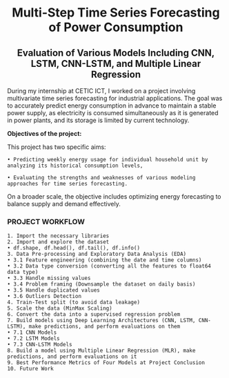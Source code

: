 <h1 align="center"><strong>Multi-Step Time Series Forecasting of Power Consumption</strong></h1>
<h2 align="center"><strong>Evaluation of Various Models Including CNN, LSTM, CNN-LSTM, and Multiple Linear Regression</strong></h2>

During my internship at CETIC ICT, I worked on a project involving multivariate time series forecasting for industrial applications. The goal was to accurately predict energy consumption in advance to maintain a stable power supply, as electricity is consumed simultaneously as it is generated in power plants, and its storage is limited by current technology.

**Objectives of the project:**

This project has two specific aims:

    • Predicting weekly energy usage for individual household unit by analyzing its historical consumption levels,
    
    • Evaluating the strengths and weaknesses of various modeling approaches for time series forecasting.
    
On a broader scale, the objective includes optimizing energy forecasting to balance supply and demand effectively.

### **PROJECT WORKFLOW**
    1. Import the necessary libraries
    2. Import and explore the dataset
    • df.shape, df.head(), df.tail(), df.info()
    3. Data Pre-processing and Exploratory Data Analysis (EDA)
    • 3.1 Feature engineering (combining the date and time columns)
    • 3.2 Data type conversion (converting all the features to float64 data type)
    • 3.3 Handle missing values
    • 3.4 Problem framing (Downsample the dataset on daily basis)
    • 3.5 Handle duplicated values
    • 3.6 Outliers Detection
    4. Train-Test split (to avoid data leakage)
    5. Scale the data (MinMax Scaling)
    6. Convert the data into a supervised regression problem
    7. Build models using Deep Learning Architectures (CNN, LSTM, CNN-LSTM), make predictions, and perform evaluations on them
    • 7.1 CNN Models
    • 7.2 LSTM Models
    • 7.3 CNN-LSTM Models
    8. Build a model using Multiple Linear Regression (MLR), make predictions, and perform evaluations on it
    9. Best Performance Metrics of Four Models at Project Conclusion
    10. Future Work
